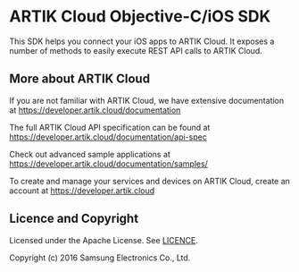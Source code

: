 ARTIK Cloud Objective-C/iOS SDK
==========================

This SDK helps you connect your iOS apps to ARTIK Cloud. It exposes a number of methods to easily execute REST API calls to ARTIK Cloud.

More about ARTIK Cloud
---------------------

If you are not familiar with ARTIK Cloud, we have extensive documentation at https://developer.artik.cloud/documentation

The full ARTIK Cloud API specification can be found at https://developer.artik.cloud/documentation/api-spec

Check out advanced sample applications at https://developer.artik.cloud/documentation/samples/

To create and manage your services and devices on ARTIK Cloud, create an account at https://developer.artik.cloud

Licence and Copyright
---------------------

Licensed under the Apache License. See [LICENCE](https://github.com/artikcloud/artikcloud-objc/blob/master/LICENSE).

Copyright (c) 2016 Samsung Electronics Co., Ltd.
